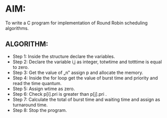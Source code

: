 # AIM:
 To write a C program for implementation of Round Robin scheduling algorithms.

## ALGORITHM:
- Step 1: Inside the structure declare the variables.
- Step 2: Declare the variable i,j as integer, totwtime and totttime is equal to zero.
- Step 3: Get the value of „n‟ assign p and allocate the memory.
- Step 4: Inside the for loop get the value of burst time and priority and read the time quantum.
- Step 5: Assign wtime as zero.
- Step 6: Check p[i].pri is greater than p[j].pri .
- Step 7: Calculate the total of burst time and waiting time and assign as turnaround time.
- Step 8: Stop the program.

